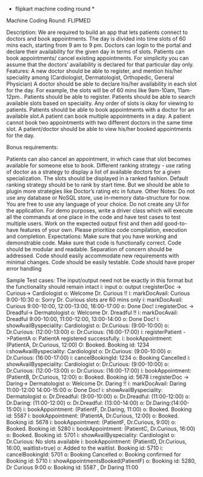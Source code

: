 * flipkart machine coding round *


Machine Coding Round: FLIPMED

Description:
We are required to build an app that lets patients connect to doctors and book appointments. The day is divided into time slots of 60 mins each, starting from 9 am to 9 pm. Doctors can login to the portal and declare their availability for the given day in terms of slots. Patients can book appointments/ cancel existing appointments. For simplicity you can assume that the doctors’ availability is declared for that particular day only.
Features:
A new doctor should be able to register, and mention his/her speciality among (Cardiologist, Dermatologist, Orthopedic, General Physician)
A doctor should be able to declare his/her availability in each slot for the day. For example, the slots will be of 60 mins like 9am-10am, 11am-12pm..
Patients should be able to register. Patients should be able to search available slots based on speciality. Any order of slots is okay for viewing to patients.
Patients should be able to book appointments with a doctor for an available slot.A patient can book multiple appointments in a day. A patient cannot book two appointments with two different doctors in the same time slot.
A patient/doctor should be able to view his/her booked appointments for the day.

Bonus requirements:

Patients can also cancel an appointment, in which case that slot becomes available for someone else to book.
Different ranking strategy - use rating of doctor as a strategy to display a list of available doctors for a given specialization.
The slots should be displayed in a ranked fashion. Default ranking strategy should be to rank by start time. But we should be able to plugin more strategies like Doctor’s rating etc in future.
Other Notes:
Do not use any database or NoSQL store, use in-memory data-structure for now.
You are free to use any language of your choice.
Do not create any UI for the application.
For demo purposes, write a driver class which will execute all the commands at one place in the code and have test cases to test multiple users.
Work on the expected output first and then add good-to-have features of your own.
Please prioritize code compilation, execution and completion.
Expectations:
Make sure that you have working and demonstrable code.
Make sure that code is functionally correct.
Code should be modular and readable.
Separation of concern should be addressed.
Code should easily accommodate new requirements with minimal changes.
Code should be easily testable.
Code should have proper error handling

Sample Test cases:
The input/output need not be exactly in this format but the functionality should remain intact
i: input
o: output
i:registerDoc -> Curious-> Cardiologist
o: Welcome Dr. Curious !!
i: markDocAvail: Curious 9:00-10:30
o: Sorry Dr. Curious slots are 60 mins only
i: markDocAvail: Curious 9:00-10:00, 12:00-13:00, 16:00-17:00
o: Done Doc!
i:registerDoc -> Dreadful-> Dermatologist
o: Welcome Dr. Dreadful !!
i: markDocAvail: Dreadful 9:00-10:00, 11:00-12:00, 13:00-14:00
o: Done Doc!
i: showAvailByspeciality: Cardiologist
o: Dr.Curious: (9:00-10:00)
o: Dr.Curious: (12:00-13:00)
o: Dr.Curious: (16:00-17:00)
i: registerPatient ->PatientA
o: PatientA registered successfully.
i: bookAppointment: (PatientA, Dr.Curious, 12:00)
O: Booked. Booking id: 1234
i:showAvailByspeciality: Cardiologist
o: Dr.Curious: (9:00-10:00)
o: Dr.Curious: (16:00-17:00)
i: cancelBookingId: 1234
o: Booking Cancelled
i: showAvailByspeciality: Cardiologist
o: Dr.Curious: (9:00-10:00)
o: Dr.Curious: (12:00-13:00)
o: Dr.Curious: (16:00-17:00)
i: bookAppointment: (PatientB, Dr.Curious, 12:00)
o: Booked. Booking id: 5678
i:registerDoc -> Daring-> Dermatologist
o: Welcome Dr. Daring !!
i: markDocAvail: Daring 11:00-12:00 14:00-15:00
o: Done Doc!
i: showAvailByspeciality: Dermatologist
o: Dr.Dreadful: (9:00-10:00)
o: Dr.Dreadful: (11:00-12:00)
o: Dr.Daring: (11:00-12:00)
o: Dr.Dreadful: (13:00-14:00)
o: Dr.Daring:(14:00-15:00)
i: bookAppointment: (PatientF, Dr.Daring, 11:00)
o: Booked. Booking id: 5587
i: bookAppointment: (PatientA, Dr.Curious, 12:00)
o: Booked. Booking id: 5678
i: bookAppointment: (PatientF, Dr.Curious, 9:00)
o: Booked. Booking id: 5280
i: bookAppointment: (PatientC, Dr.Curious, 16:00)
o: Booked. Booking id: 5701
i: showAvailByspeciality: Cardiologist
o: Dr.Curious: No slots available
i: bookAppointment: (PatientD, Dr.Curious, 16:00, waitlist=true)
o: Added to the waitlist. Booking id: 5710
i: cancelBookingId: 5701
o: Booking Cancelled
o: Booking confirmed for Booking id: 5710
i: showAppointmentsBooked(PatientF)
o: Booking id: 5280, Dr Curious 9:00
o: Booking id: 5587 , Dr Daring 11:00